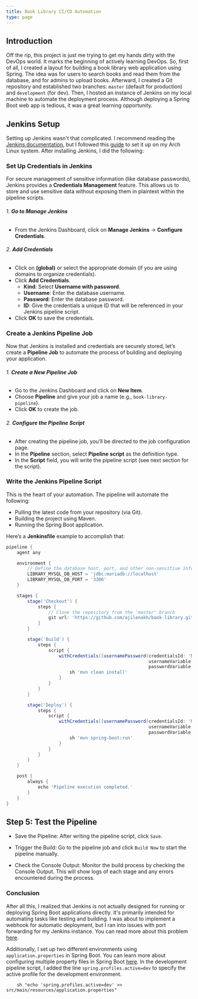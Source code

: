```yaml
---
title: Book Library CI/CD Automation
type: page
---
```


## Introduction

Off the rip, this project is just me trying to get my hands dirty with the DevOps world. It marks the beginning of actively learning DevOps. So, first of all, I created a layout for building a book library web application using Spring. The idea was for users to search books and read them from the database, and for admins to upload books. Afterward, I created a Git repository and established two branches: `master` (default for production) and `development` (for dev). Then, I hosted an instance of Jenkins on my local machine to automate the deployment process. Although deploying a Spring Boot web app is tedious, it was a great learning opportunity.

## Jenkins Setup

Setting up Jenkins wasn't that complicated. I recommend reading the [Jenkins documentation](https://www.jenkins.io/doc/), but I followed this [guide](https://www.atlantic.net/dedicated-server-hosting/how-to-install-jenkins-on-arch-linux/) to set it up on my Arch Linux system. After installing Jenkins, I did the following:

### Set Up Credentials in Jenkins

For secure management of sensitive information (like database passwords), Jenkins provides a **Credentials Management** feature. This allows us to store and use sensitive data without exposing them in plaintext within the pipeline scripts.

###### 1. **Go to Manage Jenkins**
- From the Jenkins Dashboard, click on **Manage Jenkins** → **Configure Credentials**.

###### 2. **Add Credentials**
- Click on **(global)** or select the appropriate domain (if you are using domains to organize credentials).
- Click **Add Credentials**.
  - **Kind**: Select **Username with password**.
  - **Username**: Enter the database username.
  - **Password**: Enter the database password.
  - **ID**: Give the credentials a unique ID that will be referenced in your Jenkins pipeline script.
- Click **OK** to save the credentials.

### Create a Jenkins Pipeline Job

Now that Jenkins is installed and credentials are securely stored, let’s create a **Pipeline Job** to automate the process of building and deploying your application.

###### 1. **Create a New Pipeline Job**
- Go to the Jenkins Dashboard and click on **New Item**.
- Choose **Pipeline** and give your job a name (e.g., `book-library-pipeline`).
- Click **OK** to create the job.

###### 2. **Configure the Pipeline Script**
- After creating the pipeline job, you’ll be directed to the job configuration page.
- In the **Pipeline** section, select **Pipeline script** as the definition type.
- In the **Script** field, you will write the pipeline script (see next section for the script).

### Write the Jenkins Pipeline Script

This is the heart of your automation. The pipeline will automate the following:
- Pulling the latest code from your repository (via Git).
- Building the project using Maven.
- Running the Spring Boot application.

Here’s a **Jenkinsfile** example to accomplish that:

```groovy
pipeline {
    agent any

    environment {
        // Define the database host, port, and other non-sensitive info
        LIBRARY_MYSQL_DB_HOST = 'jdbc:mariadb://localhost'
        LIBRARY_MYSQL_DB_PORT = '3306'
    }

    stages {
        stage('Checkout') {
            steps {
                // Clone the repository from the 'master' branch
                git url: 'https://github.com/ajilenakh/book-library.git', branch: 'master'
            }
        }

        stage('Build') {
            steps {
                script {
                    withCredentials([usernamePassword(credentialsId: 'MYSQL_DB_CREDENTIALS', 
                                                      usernameVariable: 'LIBRARY_MYSQL_DB_USERNAME', 
                                                      passwordVariable: 'LIBRARY_MYSQL_DB_PASSWORD')]) {
                        sh 'mvn clean install'
                    }
                }
            }
        }

        stage('Deploy') {
            steps {
                script {
                    withCredentials([usernamePassword(credentialsId: 'MYSQL_DB_CREDENTIALS', 
                                                      usernameVariable: 'LIBRARY_MYSQL_DB_USERNAME', 
                                                      passwordVariable: 'LIBRARY_MYSQL_DB_PASSWORD')]) {
                        sh 'mvn spring-boot:run'
                    }
                }
            }
        }
    }

    post {
        always {
            echo 'Pipeline execution completed.'
        }
    }
}
```
## Step 5: Test the Pipeline

- Save the Pipeline: After writing the pipeline script, click `Save`.

- Trigger the Build: Go to the pipeline job and click `Build Now` to start the pipeline manually.

- Check the Console Output: Monitor the build process by checking the Console  Output. This will show logs of each stage and any errors encountered during the process.


### Conclusion

After all this, I realized that Jenkins is not actually designed for running or deploying Spring Boot applications directly. It's primarily intended for automating tasks like testing and building. I was about to implement a webhook for automatic deployment, but I ran into issues with port forwarding for my Jenkins instance. You can read more about this problem [here](https://community.jenkins.io/t/in-progress-infinite-loop-while-run-spring-boot/18289).

Additionally, I set up two different environments using `application.properties` in Spring Boot. You can learn more about configuring multiple property files in Spring Boot [here](https://codesarray.com/view/Multiple-application-properties-file-in-spring-boot). In the development pipeline script, I added the line `spring.profiles.active=dev` to specify the active profile for the development environment.

```grovvy
    sh "echo 'spring.profiles.active=dev' >> src/main/resources/application.properties"
```